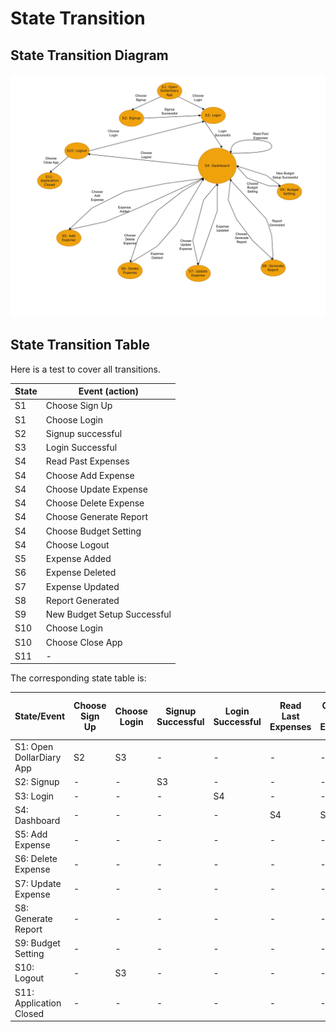 # State Transition 

## State Transition Diagram

![State Transition Diagram](State_transition.jpg)

## State Transition Table

Here is a test to cover all transitions.

| State | Event (action)          |
|-------|-------------------------|
| S1    | Choose Sign Up          |
| S1    | Choose Login            |
| S2    | Signup successful       |
| S3    | Login Successful        |
| S4    | Read Past Expenses      |
| S4    | Choose Add Expense      |
| S4    | Choose Update Expense   |
| S4    | Choose Delete Expense   |
| S4    | Choose Generate Report  |
| S4    | Choose Budget Setting   |
| S4    | Choose Logout           |
| S5    | Expense Added           |
| S6    | Expense Deleted         |
| S7    | Expense Updated         |
| S8    | Report Generated        |
| S9    | New Budget Setup Successful |
| S10   | Choose Login            |
| S10   | Choose Close App        |
| S11   | -                       |

The corresponding state table is:

| State/Event              | Choose Sign Up | Choose Login | Signup Successful | Login Successful | Read Last Expenses | Choose Add Expense | Expense added | Choose Delete Expense | Expense Deleted | Choose Update Expense | Expense Updated | Choose Generate Report | Report Generated | Choose Budget Setting | New Budget Setup Successful | Choose Logout | Choose Close App |
|--------------------------|----------------|--------------|-------------------|------------------|--------------------|--------------------|---------------|-----------------------|-----------------|-----------------------|-----------------|------------------------|-----------------|-----------------------|---------------------------|---------------|------------------|
| S1: Open DollarDiary App | S2             | S3           | -                 | -                | -                  | -                  | -             | -                     | -               | -                     | -               | -                      | -               | -                     | -                         | -             | -                |
| S2: Signup               | -              | -            | S3                | -                | -                  | -                  | -             | -                     | -               | -                     | -               | -                      | -               | -                     | -                         | -             | -                |
| S3: Login                | -              | -            | -                 | S4               | -                  | -                  | -             | -                     | -               | -                     | -               | -                      | -               | -                     | -                         | -             | -                |
| S4: Dashboard            | -              | -            | -                 | -                | S4                 | S5                 | -             | S6                    | -               | S7                    | -               | S8                     | -               | S9                    | -                         | S10           | -                |
| S5: Add Expense          | -              | -            | -                 | -                | -                  | -                  | S4            | -                     | -               | -                     | -               | -                      | -               | -                     | -                         | -             | -                |
| S6: Delete Expense       | -              | -            | -                 | -                | -                  | -                  | -             | -                     | S4              | -                     | -               | -                      | -               | -                     | -                         | -             | -                |
| S7: Update Expense       | -              | -            | -                 | -                | -                  | -                  | -             | -                     | -               | -                     | S4              | -                      | -               | -                     | -                         | -             | -                |
| S8: Generate Report      | -              | -            | -                 | -                | -                  | -                  | -             | -                     | -               | -                     | -               | -                      | S4              | -                     | -                         | -             | -                |
| S9: Budget Setting       | -              | -            | -                 | -                | -                  | -                  | -             | -                     | -               | -                     | -               | -                      | -               | -                     | S4                       | -             | -                |
| S10: Logout              | -              | S3           | -                 | -                | -                  | -                  | -             | -                     | -               | -                     | -               | -                      | -               | -                     | -                         | S11           | -                |
| S11: Application Closed  | -              | -            | -                 | -                | -                  | -                  | -             | -                     | -               | -                     | -               | -                      | -               | -                     | -                         | -             | -                |
